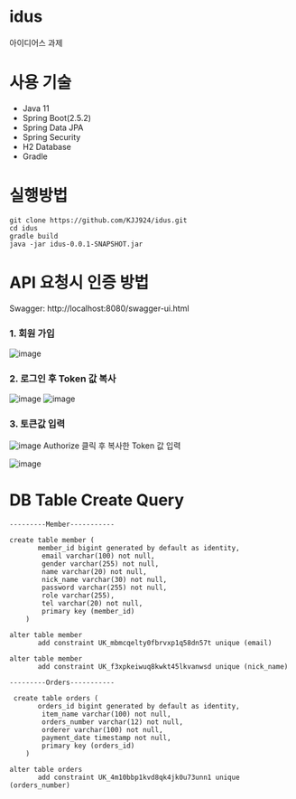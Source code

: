 # idus

아이디어스 과제

# 사용 기술

- Java 11
- Spring Boot(2.5.2)
- Spring Data JPA
- Spring Security
- H2 Database
- Gradle

# 실행방법

```
git clone https://github.com/KJJ924/idus.git
cd idus
gradle build
java -jar idus-0.0.1-SNAPSHOT.jar
```

# API 요청시 인증 방법

Swagger: http://localhost:8080/swagger-ui.html

### 1. 회원 가입

![image](https://user-images.githubusercontent.com/64793712/124896349-508a2600-e018-11eb-896f-4b060affa69e.png)

### 2. 로그인 후 Token 값 복사

![image](https://user-images.githubusercontent.com/64793712/124896605-90510d80-e018-11eb-9137-d88ef5f94570.png)
![image](https://user-images.githubusercontent.com/64793712/124896922-ce4e3180-e018-11eb-988d-2d672ec9585e.png)

### 3. 토큰값 입력

![image](https://user-images.githubusercontent.com/64793712/124897736-8c71bb00-e019-11eb-9235-b98d20ae82a9.png)
Authorize 클릭 후 복사한 Token 값 입력

![image](https://user-images.githubusercontent.com/64793712/124897892-af03d400-e019-11eb-8995-c1a517dda678.png)

# DB Table Create Query

```
---------Member-----------

create table member (
       member_id bigint generated by default as identity,
        email varchar(100) not null,
        gender varchar(255) not null,
        name varchar(20) not null,
        nick_name varchar(30) not null,
        password varchar(255) not null,
        role varchar(255),
        tel varchar(20) not null,
        primary key (member_id)
    )
    
alter table member 
       add constraint UK_mbmcqelty0fbrvxp1q58dn57t unique (email)
       
alter table member 
       add constraint UK_f3xpkeiwuq8kwkt45lkvanwsd unique (nick_name)
       
---------Orders-----------

 create table orders (
       orders_id bigint generated by default as identity,
        item_name varchar(100) not null,
        orders_number varchar(12) not null,
        orderer varchar(100) not null,
        payment_date timestamp not null,
        primary key (orders_id)
    )
    
alter table orders 
       add constraint UK_4m10bbp1kvd8qk4jk0u73unn1 unique (orders_number)
```